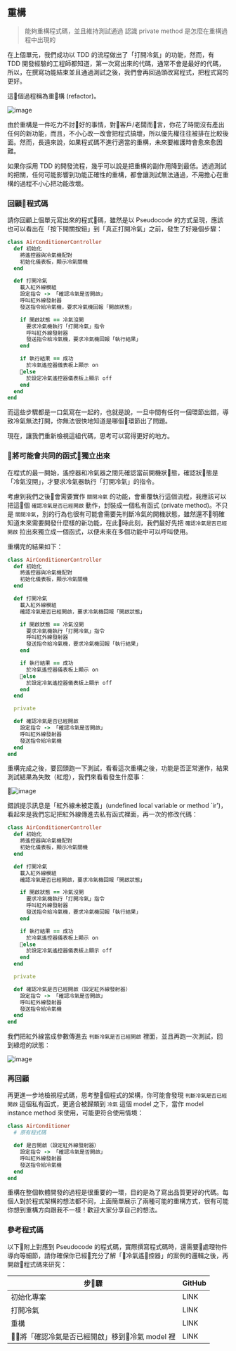 ## 重構
> 能夠重構程式碼，並且維持測試通過
> 認識 private method 是怎麼在重構過程中出現的

在上個單元，我們成功以 TDD 的流程做出了「打開冷氣」的功能，然而，有 TDD 開發經驗的工程師都知道，第一次寫出來的代碼，通常不會是最好的代碼，所以，在撰寫功能結束並且通過測試之後，我們會再回過頭改寫程式，把程式寫的更好。

這個過程稱為重構 (refactor)。

![image](images/red-green-refactor.png)

由於重構是一件吃力不討好的事情，對客戶/老闆而言，你花了時間沒有產出任何的新功能，而且，不小心改一改會把程式搞壞，所以優先權往往被排在比較後面。然而，長遠來說，如果程式碼不進行適當的重構，未來要維護時會愈來愈困難。

如果你採用 TDD 的開發流程，幾乎可以說是把重構的副作用降到最低。透過測試的把關，任何可能影響到功能正確性的重構，都會讓測試無法通過，不用擔心在重構的過程不小心把功能改壞。

### 回顧程式碼

請你回顧上個單元寫出來的程式碼，雖然是以 Pseudocode 的方式呈現，應該也可以看出在「按下開關按鈕」到「真正打開冷氣」之前，發生了好幾個步驟：

```ruby
class AirConditionerController
  def 初始化
    將遙控器與冷氣機配對
    初始化儀表板，顯示冷氣關機
  end

  def 打開冷氣
    載入紅外線模組
    設定指令 -> 「確認冷氣是否開啟」
    呼叫紅外線發射器
    發送指令給冷氣機，要求冷氣機回報「開啟狀態」

    if 開啟狀態 == 冷氣沒開
      要求冷氣機執行「打開冷氣」指令
      呼叫紅外線發射器
      發送指令給冷氣機，要求冷氣機回報「執行結果」
    end

    if 執行結果 == 成功
      於冷氣遙控器儀表板上顯示 on
    else
      於設定冷氣遙控器儀表板上顯示 off
    end
  end
end
```

而這些步驟都是一口氣寫在一起的，也就是說，一旦中間有任何一個環節出錯，導致冷氣無法打開，你無法很快地知道是哪個環節出了問題。

現在，讓我們重新檢視這組代碼，思考可以寫得更好的地方。

### 將可能會共同的函式獨立出來

在程式的最一開始，遙控器和冷氣器之間先確認當前開機狀態，確認狀態是「冷氣沒開」，才要求冷氣器執行「打開冷氣」的指令。

考慮到我們之後會需要實作 `關閉冷氣` 的功能，會重覆執行這個流程，我應該可以把這個 `確認冷氣是否已經開啟` 動作，封裝成一個私有函式 (private method)。不只是 `關閉冷氣`，別的行為也很有可能會需要先判斷冷氣的開機狀態，雖然還不明確知道未來需要開發什麼樣的新功能，在此時此刻，我們最好先把 `確認冷氣是否已經開啟` 拉出來獨立成一個函式，以便未來在多個功能中可以呼叫使用。

重構完的結果如下：

```ruby
class AirConditionerController
  def 初始化
    將遙控器與冷氣機配對
    初始化儀表板，顯示冷氣關機
  end

  def 打開冷氣
    載入紅外線模組
    確認冷氣是否已經開啟，要求冷氣機回報「開啟狀態」

    if 開啟狀態 == 冷氣沒開
      要求冷氣機執行「打開冷氣」指令
      呼叫紅外線發射器
      發送指令給冷氣機，要求冷氣機回報「執行結果」
    end

    if 執行結果 == 成功
      於冷氣遙控器儀表板上顯示 on
    else
      於設定冷氣遙控器儀表板上顯示 off
    end
  end

  private

  def 確認冷氣是否已經開啟
    設定指令 -> 「確認冷氣是否開啟」
    呼叫紅外線發射器
    發送指令給冷氣機
  end
end
```

重構完成之後，要回頭跑一下測試，看看這次重構之後，功能是否正常運作，結果測試結果為失敗（紅燈），我們來看看發生什麼事：

![image](images/open-04-refactor-red.png)

錯誤提示訊息是「紅外線未被定義」(undefined local variable or method \`ir')，看起來是我們忘記把紅外線傳進去私有函式裡面，再一次的修改代碼：

```ruby
class AirConditionerController
  def 初始化
    將遙控器與冷氣機配對
    初始化儀表板，顯示冷氣關機
  end

  def 打開冷氣
    載入紅外線模組
    確認冷氣是否已經開啟，要求冷氣機回報「開啟狀態」

    if 開啟狀態 == 冷氣沒開
      要求冷氣機執行「打開冷氣」指令
      呼叫紅外線發射器
      發送指令給冷氣機，要求冷氣機回報「執行結果」
    end

    if 執行結果 == 成功
      於冷氣遙控器儀表板上顯示 on
    else
      於設定冷氣遙控器儀表板上顯示 off
    end
  end

  private

  def 確認冷氣是否已經開啟（設定紅外線發射器）
    設定指令 -> 「確認冷氣是否開啟」
    呼叫紅外線發射器
    發送指令給冷氣機
  end
end
```

我們把紅外線當成參數傳進去 `判斷冷氣是否已經開啟` 裡面，並且再跑一次測試，回到綠燈的狀態：

![image](images/open-03-green.png)

### 再回顧

再更進一步地檢視程式碼，思考整個程式的架構，你可能會發現 `判斷冷氣是否已經開啟` 這個私有函式，更適合被歸類到 `冷氣` 這個 model 之下，當作 model instance method 來使用，可能更符合使用情境：

```ruby
class AirConditioner
  # 原有程式碼

  def 是否開啟（設定紅外線發射器）
    設定指令 -> 「確認冷氣是否開啟」
    呼叫紅外線發射器
    發送指令給冷氣機
  end
end
```
重構在整個軟體開發的過程是很重要的一環，目的是為了寫出品質更好的代碼。每個人對於程式架構的想法都不同，上面簡單展示了兩種可能的重構方式，很有可能你想到重構方向跟我不一樣！歡迎大家分享自己的想法。

### 參考程式碼

以下附上對應到 Pseudocode 的程式碼，實際撰寫程式碼時，還需要處理物件導向等細節，請你確保你已經充分了解「冷氣遙控器」的案例的邏輯之後，再開啟程式碼來研究：


| 步驟 | GitHub |
| ----- | ----- |
| 初始化專案 | LINK |
| 打開冷氣 | LINK |
| 重構 | LINK |
| 將「確認冷氣是否已經開啟」移到冷氣 model 裡 | LINK |
